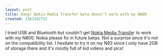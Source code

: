 ```yaml
---
layout: post
title: Dang! Nokia Media Transfer beta doesn't work with my N800
created: 1181342752
---
```

<p> I tried USB and Bluetooth but couldn&#39;t get <a href="http://europe.nokia.com/link?cid=PLAIN_TEXT_215716">Nokia Media Transfe</a>r to work with my N800. Nokia please fix in future betas. Not a surprise since it&#39;s not on the compatibility list.  I hesitate to try it on my N93 since I only have 2GB of storage there and it&#39;s mostly full of kid videos and pics! </p>

